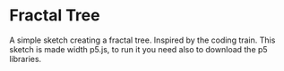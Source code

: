 # Fractal Tree
A simple sketch creating a fractal tree. Inspired by the coding train.
This sketch is made width p5.js, to run it you need also to download the p5 libraries.
